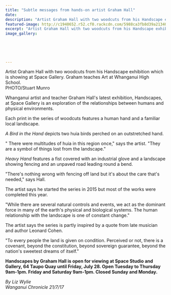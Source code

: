 ```yaml
---
title: "Subtle messages from hands-on artist Graham Hall"
date: 
description: "Artist Graham Hall with two woodcuts from his Handscape exhibition which is showing at Space Gallery.  Graham teaches Art at Whanganui High School..."
featured-image: http://c1940652.r52.cf0.rackcdn.com/5988ca3fb8d39a2134000191/Graham-Hall-Chron-july-20.jpg
excerpt: "Artist Graham Hall with two woodcuts from his Handscape exhibition which is showing at Space Gallery.  Graham teaches Art at Whanganui High School."
image_gallery:
    
    
    
    
    
---
```


<p><span>Artist Graham Hall with two woodcuts from his Handscape exhibition which is showing at Space Gallery. Graham teaches Art at Whanganui High School.&nbsp;<br />PHOTO/Stuart Munro</span></p>
<p class="element element-paragraph">Whanganui artist and teacher Graham Hall's latest exhibition, Handscapes, at Space Gallery is an exploration of the relationships between humans and physical environments.</p>
<p class="element element-paragraph">Each print in the series of woodcuts features a human hand and a familiar local landscape.</p>
<p class="element element-paragraph"><em>A Bird in the Hand</em>&nbsp;depicts two huia birds perched on an outstretched hand.</p>
<p class="element element-paragraph">" There were multitudes of huia in this region once," says the artist. "They are a symbol of things lost from the landscape."</p>
<p class="element element-paragraph"><em>Heavy Hand</em>&nbsp;features a fist covered with an industrial glove and a landscape showing fencing and an unpaved road leading round a bend.</p>
<p class="element element-paragraph">"There's nothing wrong with fencing off land but it's about the care that's needed," says Hall.</p>
<p class="element element-paragraph">The artist says he started the series in 2015 but most of the works were completed this year.</p>
<p class="element element-paragraph">"While there are several natural controls and events, we act as the dominant force in many of the earth's physical and biological systems. The human relationship with the landscape is one of constant change."</p>
<p class="element element-paragraph">The artist says the series is partly inspired by a quote from late musician and author Leonard Cohen.</p>
<p class="element element-paragraph">"To every people the land is given on condition. Perceived or not, there is a covenant, beyond the constitution, beyond sovereign guarantee, beyond the nation's sweetest dreams of itself."</p>
<p class="element element-paragraph"><strong>Handscapes by Graham Hall is open for viewing at Space Studio and Gallery, 64 Taupo Quay until Friday, July 28. Open Tuesday to Thursday 9am-1pm. Friday and Saturday 9am-1pm. Closed Sunday and Monday.</strong></p>
<p><em>By Liz Wylie<br />Wanganui Chronicle 21/7/17</em></p>

